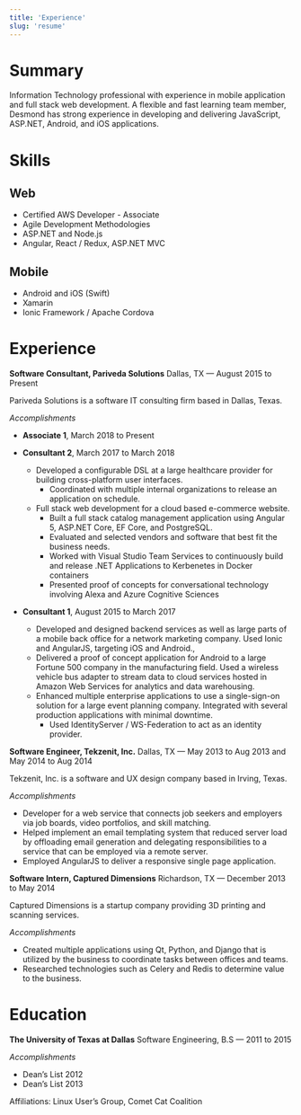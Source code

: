 ```yaml
---
title: 'Experience'
slug: 'resume'
---
```

# Summary

Information Technology professional with experience in mobile application and full stack web development. A flexible and fast learning team member, Desmond has strong experience in developing and delivering JavaScript, ASP.NET, Android, and iOS applications.

# Skills

## Web

* Certified AWS Developer -­ Associate
* Agile Development Methodologies
* ASP.NET and Node.js
* Angular, React / Redux, ASP.NET MVC

## Mobile

* Android and iOS (Swift)
* Xamarin
* Ionic Framework / Apache Cordova

# Experience

**Software Consultant, Pariveda Solutions**
Dallas, TX — August 2015 to Present

Pariveda Solutions is a software IT consulting firm based in Dallas, Texas.

*Accomplishments*

* **Associate 1**, March 2018 to Present

* **Consultant 2**, March 2017 to March 2018
    * Developed a configurable DSL at a large healthcare provider for building cross-platform user interfaces.
        * Coordinated with multiple internal organizations to release an application on schedule.
    * Full stack web development for a cloud based e-commerce website.
        * Built a full stack catalog management application using Angular 5, ASP.NET Core, EF Core, and PostgreSQL.
        * Evaluated and selected vendors and software that best fit the business needs.
        * Worked with Visual Studio Team Services to continuously build and release .NET Applications to Kerbenetes in Docker containers
        * Presented proof of concepts for conversational technology involving Alexa and Azure Cognitive Sciences

* **Consultant 1**, August 2015 to March 2017
    * Developed and designed back­end services as well as large parts of a mobile back office for a network marketing company. Used Ionic and AngularJS, targeting iOS and Android.,
    * Delivered a proof of concept application for Android to a large Fortune 500 company in the manufacturing field. Used a wireless vehicle bus adapter to stream data to cloud services hosted in Amazon Web Services for analytics and data warehousing.
    * Enhanced multiple enterprise applications to use a single-sign-on solution for a large event planning company. Integrated with several production applications with minimal downtime. 
        * Used IdentityServer / WS-Federation to act as an identity provider.

**Software Engineer, Tekzenit, Inc.**
Dallas, TX — May 2013 to Aug 2013 and May 2014 to Aug 2014

Tekzenit, Inc. is a software and UX design company based in Irving, Texas.

*Accomplishments*

* Developer for a web service that connects job seekers and employers via job boards, video portfolios, and skill matching.
* Helped implement an email templating system that reduced server load by offloading email generation and delegating responsibilities to a service that can be employed via a remote server.
* Employed AngularJS to deliver a responsive single page application.



**Software Intern, Captured Dimensions**
Richardson, TX — December 2013 to May 2014

Captured Dimensions is a startup company providing 3D printing and scanning services.

*Accomplishments*
* Created multiple applications using Qt, Python, and Django that is utilized by the business to coordinate tasks between offices and teams.
* Researched technologies such as Celery and Redis to determine value to the business.


# Education

**The University of Texas at Dallas**
Software Engineering, B.S — 2011 to 2015

*Accomplishments*

* Dean’s List 2012
* Dean’s List 2013

Affiliations: Linux User’s Group, Comet Cat Coalition
